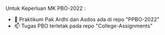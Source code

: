 <!---
- 👋 Hi, I’m @gentursahadewa
- 👀 I’m interested in Technologies stuff
- 🌱 I’m currently learning how to use GitHub
- 💞️ I’m looking to collaborate on Discord
- 📫 How to reach me gentoer@gmail.com --->
Untuk Keperluan MK PBO-2022 :
- 🌱  Praktikum Pak Ardhi dan Asdos ada di repo "PPBO-2022"
- 📫  Tugas PBO terletak pada repo "College-Assignments"
<!---
gentursahadewa/gentursahadewa is a ✨ special ✨ repository because its `README.md` (this file) appears on your GitHub profile.
You can click the Preview link to take a look at your changes.
--->
